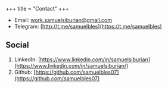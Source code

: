 +++
title = "Contact"
+++

* Email: [work.samuelsiburian@gmail.com](mailto:work.samuelsiburian@gmail.com)
* Telegram: [http://t.me/samuelbles](https://t.me/samuelbles)

## Social

1. LinkedIn: [https://www.linkedin.com/in/samuelsiburian](https://www.linkedin.com/in/samuelsiburian/)
2. Github: [https://github.com/samuelbles07](https://github.com/samuelbles07)
